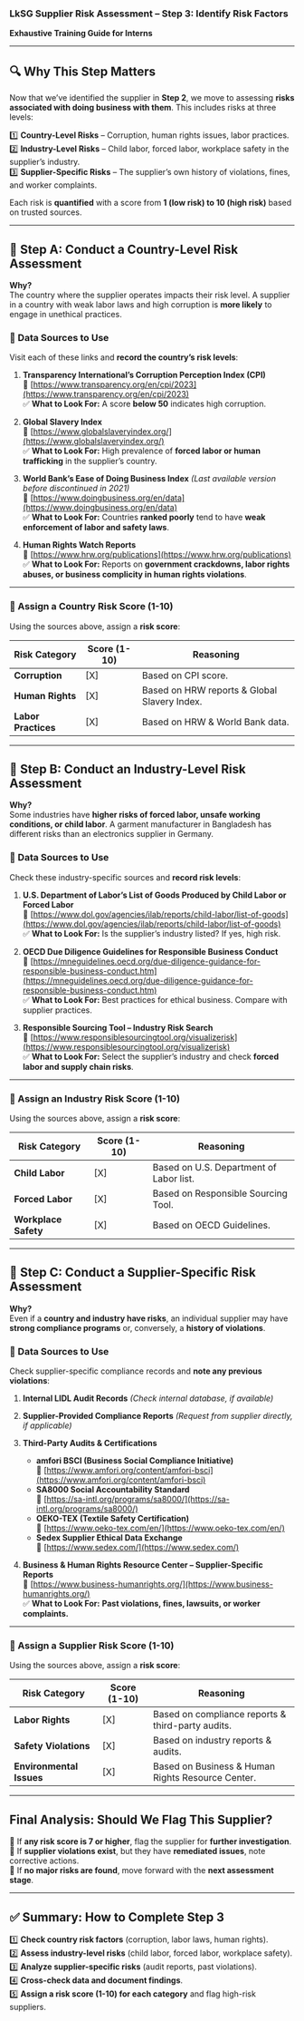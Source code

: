 ### **LkSG Supplier Risk Assessment – Step 3: Identify Risk Factors**  
**Exhaustive Training Guide for Interns**  

---

## **🔍 Why This Step Matters**  
Now that we’ve identified the supplier in **Step 2**, we move to assessing **risks associated with doing business with them**. This includes risks at three levels:  

1️⃣ **Country-Level Risks** – Corruption, human rights issues, labor practices.  
2️⃣ **Industry-Level Risks** – Child labor, forced labor, workplace safety in the supplier’s industry.  
3️⃣ **Supplier-Specific Risks** – The supplier’s own history of violations, fines, and worker complaints.  

Each risk is **quantified** with a score from **1 (low risk) to 10 (high risk)** based on trusted sources.  

---

## **🔹 Step A: Conduct a Country-Level Risk Assessment**  
**Why?**  
The country where the supplier operates impacts their risk level. A supplier in a country with weak labor laws and high corruption is **more likely** to engage in unethical practices.  

### **📌 Data Sources to Use**  
Visit each of these links and **record the country’s risk levels**:  

1. **Transparency International’s Corruption Perception Index (CPI)**  
   🔗 [https://www.transparency.org/en/cpi/2023](https://www.transparency.org/en/cpi/2023)  
   ✅ **What to Look For:** A score **below 50** indicates high corruption.  

2. **Global Slavery Index**  
   🔗 [https://www.globalslaveryindex.org/](https://www.globalslaveryindex.org/)  
   ✅ **What to Look For:** High prevalence of **forced labor or human trafficking** in the supplier’s country.  

3. **World Bank’s Ease of Doing Business Index** *(Last available version before discontinued in 2021)*  
   🔗 [https://www.doingbusiness.org/en/data](https://www.doingbusiness.org/en/data)  
   ✅ **What to Look For:** Countries **ranked poorly** tend to have **weak enforcement of labor and safety laws**.  

4. **Human Rights Watch Reports**  
   🔗 [https://www.hrw.org/publications](https://www.hrw.org/publications)  
   ✅ **What to Look For:** Reports on **government crackdowns, labor rights abuses, or business complicity in human rights violations**.  

---

### **🔢 Assign a Country Risk Score (1-10)**  
Using the sources above, assign a **risk score**:  

| **Risk Category** | **Score (1-10)** | **Reasoning** |
|------------------|----------------|-------------|
| **Corruption** | [X] | Based on CPI score. |
| **Human Rights** | [X] | Based on HRW reports & Global Slavery Index. |
| **Labor Practices** | [X] | Based on HRW & World Bank data. |

---

## **🔹 Step B: Conduct an Industry-Level Risk Assessment**  
**Why?**  
Some industries have **higher risks of forced labor, unsafe working conditions, or child labor**. A garment manufacturer in Bangladesh has different risks than an electronics supplier in Germany.  

### **📌 Data Sources to Use**  
Check these industry-specific sources and **record risk levels**:  

1. **U.S. Department of Labor’s List of Goods Produced by Child Labor or Forced Labor**  
   🔗 [https://www.dol.gov/agencies/ilab/reports/child-labor/list-of-goods](https://www.dol.gov/agencies/ilab/reports/child-labor/list-of-goods)  
   ✅ **What to Look For:** Is the supplier’s industry listed? If yes, high risk.  

2. **OECD Due Diligence Guidelines for Responsible Business Conduct**  
   🔗 [https://mneguidelines.oecd.org/due-diligence-guidance-for-responsible-business-conduct.htm](https://mneguidelines.oecd.org/due-diligence-guidance-for-responsible-business-conduct.htm)  
   ✅ **What to Look For:** Best practices for ethical business. Compare with supplier practices.  

3. **Responsible Sourcing Tool – Industry Risk Search**  
   🔗 [https://www.responsiblesourcingtool.org/visualizerisk](https://www.responsiblesourcingtool.org/visualizerisk)  
   ✅ **What to Look For:** Select the supplier’s industry and check **forced labor and supply chain risks**.  

---

### **🔢 Assign an Industry Risk Score (1-10)**  
Using the sources above, assign a **risk score**:  

| **Risk Category** | **Score (1-10)** | **Reasoning** |
|------------------|----------------|-------------|
| **Child Labor** | [X] | Based on U.S. Department of Labor list. |
| **Forced Labor** | [X] | Based on Responsible Sourcing Tool. |
| **Workplace Safety** | [X] | Based on OECD Guidelines. |

---

## **🔹 Step C: Conduct a Supplier-Specific Risk Assessment**  
**Why?**  
Even if a **country and industry have risks**, an individual supplier may have **strong compliance programs** or, conversely, a **history of violations**.  

### **📌 Data Sources to Use**  
Check supplier-specific compliance records and **note any previous violations**:  

1. **Internal LIDL Audit Records** *(Check internal database, if available)*  

2. **Supplier-Provided Compliance Reports** *(Request from supplier directly, if applicable)*  

3. **Third-Party Audits & Certifications**  
   - **amfori BSCI (Business Social Compliance Initiative)**  
     🔗 [https://www.amfori.org/content/amfori-bsci](https://www.amfori.org/content/amfori-bsci)  
   - **SA8000 Social Accountability Standard**  
     🔗 [https://sa-intl.org/programs/sa8000/](https://sa-intl.org/programs/sa8000/)  
   - **OEKO-TEX (Textile Safety Certification)**  
     🔗 [https://www.oeko-tex.com/en/](https://www.oeko-tex.com/en/)  
   - **Sedex Supplier Ethical Data Exchange**  
     🔗 [https://www.sedex.com/](https://www.sedex.com/)  

4. **Business & Human Rights Resource Center – Supplier-Specific Reports**  
   🔗 [https://www.business-humanrights.org/](https://www.business-humanrights.org/)  
   ✅ **What to Look For:** **Past violations, fines, lawsuits, or worker complaints.**  

---

### **🔢 Assign a Supplier Risk Score (1-10)**  
Using the sources above, assign a **risk score**:  

| **Risk Category** | **Score (1-10)** | **Reasoning** |
|------------------|----------------|-------------|
| **Labor Rights** | [X] | Based on compliance reports & third-party audits. |
| **Safety Violations** | [X] | Based on industry reports & audits. |
| **Environmental Issues** | [X] | Based on Business & Human Rights Resource Center. |

---

## **Final Analysis: Should We Flag This Supplier?**  
🔹 If **any risk score is 7 or higher**, flag the supplier for **further investigation**.  
🔹 If **supplier violations exist**, but they have **remediated issues**, note corrective actions.  
🔹 If **no major risks are found**, move forward with the **next assessment stage**.  

---

## **✅ Summary: How to Complete Step 3**
1️⃣ **Check country risk factors** (corruption, labor laws, human rights).  
2️⃣ **Assess industry-level risks** (child labor, forced labor, workplace safety).  
3️⃣ **Analyze supplier-specific risks** (audit reports, past violations).  
4️⃣ **Cross-check data and document findings**.  
5️⃣ **Assign a risk score (1-10) for each category** and flag high-risk suppliers.  
